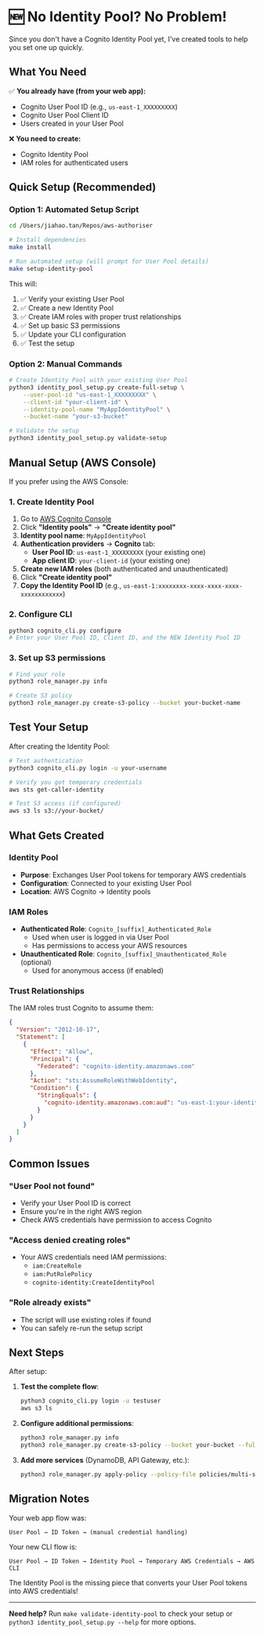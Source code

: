 # 🆕 No Identity Pool? No Problem!

Since you don't have a Cognito Identity Pool yet, I've created tools to help you set one up quickly.

## What You Need

✅ **You already have (from your web app):**
- Cognito User Pool ID (e.g., `us-east-1_XXXXXXXXX`)
- Cognito User Pool Client ID
- Users created in your User Pool

❌ **You need to create:**
- Cognito Identity Pool
- IAM roles for authenticated users

## Quick Setup (Recommended)

### Option 1: Automated Setup Script
```bash
cd /Users/jiahao.tan/Repos/aws-authoriser

# Install dependencies
make install

# Run automated setup (will prompt for User Pool details)
make setup-identity-pool
```

This will:
1. ✅ Verify your existing User Pool
2. ✅ Create a new Identity Pool  
3. ✅ Create IAM roles with proper trust relationships
4. ✅ Set up basic S3 permissions
5. ✅ Update your CLI configuration
6. ✅ Test the setup

### Option 2: Manual Commands
```bash
# Create Identity Pool with your existing User Pool
python3 identity_pool_setup.py create-full-setup \
    --user-pool-id "us-east-1_XXXXXXXXX" \
    --client-id "your-client-id" \
    --identity-pool-name "MyAppIdentityPool" \
    --bucket-name "your-s3-bucket"

# Validate the setup
python3 identity_pool_setup.py validate-setup
```

## Manual Setup (AWS Console)

If you prefer using the AWS Console:

### 1. Create Identity Pool
1. Go to [AWS Cognito Console](https://console.aws.amazon.com/cognito/)
2. Click **"Identity pools"** → **"Create identity pool"**
3. **Identity pool name**: `MyAppIdentityPool`
4. **Authentication providers** → **Cognito** tab:
   - **User Pool ID**: `us-east-1_XXXXXXXXX` (your existing one)
   - **App client ID**: `your-client-id` (your existing one)
5. **Create new IAM roles** (both authenticated and unauthenticated)
6. Click **"Create identity pool"**
7. **Copy the Identity Pool ID** (e.g., `us-east-1:xxxxxxxx-xxxx-xxxx-xxxx-xxxxxxxxxxxx`)

### 2. Configure CLI
```bash
python3 cognito_cli.py configure
# Enter your User Pool ID, Client ID, and the NEW Identity Pool ID
```

### 3. Set up S3 permissions
```bash
# Find your role
python3 role_manager.py info

# Create S3 policy
python3 role_manager.py create-s3-policy --bucket your-bucket-name
```

## Test Your Setup

After creating the Identity Pool:

```bash
# Test authentication
python3 cognito_cli.py login -u your-username

# Verify you got temporary credentials  
aws sts get-caller-identity

# Test S3 access (if configured)
aws s3 ls s3://your-bucket/
```

## What Gets Created

### Identity Pool
- **Purpose**: Exchanges User Pool tokens for temporary AWS credentials
- **Configuration**: Connected to your existing User Pool
- **Location**: AWS Cognito → Identity pools

### IAM Roles
- **Authenticated Role**: `Cognito_[suffix]_Authenticated_Role`
  - Used when user is logged in via User Pool
  - Has permissions to access your AWS resources
- **Unauthenticated Role**: `Cognito_[suffix]_Unauthenticated_Role` (optional)
  - Used for anonymous access (if enabled)

### Trust Relationships
The IAM roles trust Cognito to assume them:
```json
{
  "Version": "2012-10-17",
  "Statement": [
    {
      "Effect": "Allow",
      "Principal": {
        "Federated": "cognito-identity.amazonaws.com"
      },
      "Action": "sts:AssumeRoleWithWebIdentity",
      "Condition": {
        "StringEquals": {
          "cognito-identity.amazonaws.com:aud": "us-east-1:your-identity-pool-id"
        }
      }
    }
  ]
}
```

## Common Issues

### "User Pool not found"
- Verify your User Pool ID is correct
- Ensure you're in the right AWS region
- Check AWS credentials have permission to access Cognito

### "Access denied creating roles"
- Your AWS credentials need IAM permissions:
  - `iam:CreateRole`
  - `iam:PutRolePolicy`
  - `cognito-identity:CreateIdentityPool`

### "Role already exists"
- The script will use existing roles if found
- You can safely re-run the setup script

## Next Steps

After setup:

1. **Test the complete flow**:
   ```bash
   python3 cognito_cli.py login -u testuser
   aws s3 ls
   ```

2. **Configure additional permissions**:
   ```bash
   python3 role_manager.py info
   python3 role_manager.py create-s3-policy --bucket your-bucket --full-access
   ```

3. **Add more services** (DynamoDB, API Gateway, etc.):
   ```bash
   python3 role_manager.py apply-policy --policy-file policies/multi-service.json --policy-name MultiService
   ```

## Migration Notes

Your web app flow was:
```
User Pool → ID Token → (manual credential handling)
```

Your new CLI flow is:
```
User Pool → ID Token → Identity Pool → Temporary AWS Credentials → AWS CLI
```

The Identity Pool is the missing piece that converts your User Pool tokens into AWS credentials!

---

**Need help?** Run `make validate-identity-pool` to check your setup or `python3 identity_pool_setup.py --help` for more options.
